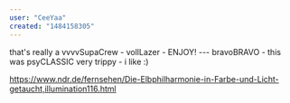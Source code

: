 ```yaml
---
user: "CeeYaa"
created: "1484158305"
---
```


that's really a vvvvSupaCrew - vollLazer - ENJOY! --- bravoBRAVO - this was psyCLASSIC very trippy - i like :)

<https://www.ndr.de/fernsehen/Die-Elbphilharmonie-in-Farbe-und-Licht-getaucht,illumination116.html>
